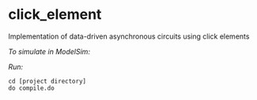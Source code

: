 # click_element
Implementation of data-driven asynchronous circuits using click elements

*To simulate in ModelSim:*

*Run:*

    cd [project directory]
    do compile.do


